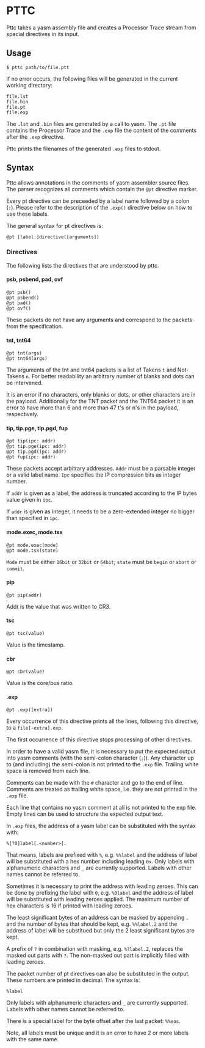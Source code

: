 PTTC
====

Pttc takes a yasm assembly file and creates a Processor Trace stream from
special directives in its input.

Usage
-----

	$ pttc path/to/file.ptt

If no error occurs, the following files will be generated in the current working
directory:

	file.lst
	file.bin
	file.pt
	file.exp

The `.lst` and `.bin` files are generated by a call to yasm. The `.pt` file
contains the Processor Trace and the `.exp` file the content of the comments
after the `.exp` directive.

Pttc prints the filenames of the generated `.exp` files to stdout.


Syntax
------

Pttc allows annotations in the comments of yasm assembler source files.  The
parser recognizes all comments which contain the `@pt` directive marker.

Every pt directive can be preceeded by a label name followed by a colon (`:`).
Please refer to the description of the `.exp()` directive below on how to use
these labels.

The general syntax for pt directives is:

	@pt [label:]directive([arguments])


### Directives

The following lists the directives that are understood by pttc.


#### psb, psbend, pad, ovf

	@pt psb()
	@pt psbend()
	@pt pad()
	@pt ovf()

These packets do not have any arguments and correspond to the packets from the
specification.


#### tnt, tnt64

	@pt tnt(args)
	@pt tnt64(args)

The arguments of the tnt and tnt64 packets is a list of Takens `t` and
Not-Takens `n`. For better readability an arbitrary number of blanks and dots
can be intervened.

It is an error if no characters, only blanks or dots, or other characters are in
the payload. Additionally for the TNT packet and the TNT64 packet it is an error
to have more than 6 and more than 47 t's or n's in the payload, respectively.


#### tip, tip.pge, tip.pgd, fup

	@pt tip(ipc: addr)
	@pt tip.pge(ipc: addr)
	@pt tip.pgd(ipc: addr)
	@pt fup(ipc: addr)

These packets accept arbitrary addresses. `Addr` must be a parsable integer or a
valid label name. `Ipc` specifies the IP compression bits as integer number.

If `addr` is given as a label, the address is truncated according to the IP
bytes value given in `ipc`.

If `addr` is given as integer, it needs to be a zero-extended integer no bigger
than specified in `ipc`.


#### mode.exec, mode.tsx

	@pt mode.exec(mode)
	@pt mode.tsx(state)

`Mode` must be either `16bit` or `32bit` or `64bit`; `state` must be `begin` or
`abort` or `commit`.


#### pip

	@pt pip(addr)

Addr is the value that was written to CR3.


#### tsc

	@pt tsc(value)

Value is the timestamp.


#### cbr

	@pt cbr(value)

Value is the core/bus ratio.


#### .exp

	@pt .exp([extra])

Every occurrence of this directive prints all the lines, following this
directive, to a `file[-extra].exp`.

The first occurrence of this directive stops processing of other directives.

In order to have a valid yasm file, it is necessary to put the expected output
into yasm comments (with the semi-colon character (`;`)). Any character up to
(and including) the semi-colon is not printed to the `.exp` file. Trailing white
space is removed from each line.

Comments can be made with the `#` character and go to the end of line.  Comments
are treated as trailing white space, i.e. they are not printed in the `.exp`
file.

Each line that contains no yasm comment at all is not printed to the exp file.
Empty lines can be used to structure the expected output text.

In `.exp` files, the address of a yasm label can be substituted with the syntax
with:

	%[?0]label[.<number>].


That means, labels are prefixed with `%`, e.g. `%%label` and the address of label
will be substituted with a hex number including leading `0x`.  Only labels with
alphanumeric characters and `_` are currently supported. Labels with other names
cannot be referred to.

Sometimes it is necessary to print the address with leading zeroes.  This can be
done by prefixing the label with `0`, e.g. `%0label` and the address of label
will be substituted with leading zeroes applied. The maximum number of hex
characters is 16 if printed with leading zeroes.

The least significant bytes of an address can be masked by appending `.` and the
number of bytes that should be kept, e.g. `%%label.2` and the address of label
will be substitued but only the 2 least significant bytes are kept.

A prefix of `?` in combination with masking, e.g. `%?label.2`, replaces the
masked out parts with `?`. The non-masked out part is implicitly filled with
leading zeroes.


The packet number of pt directives can also be substituted in the output. These
numbers are printed in decimal. The syntax is:

	%label


Only labels with alphanumeric characters and `_` are currently supported. Labels
with other names cannot be referred to.

There is a special label for the byte offset after the last packet: `%%eos`.

Note, all labels must be unique and it is an error to have 2 or more labels with
the same name.
